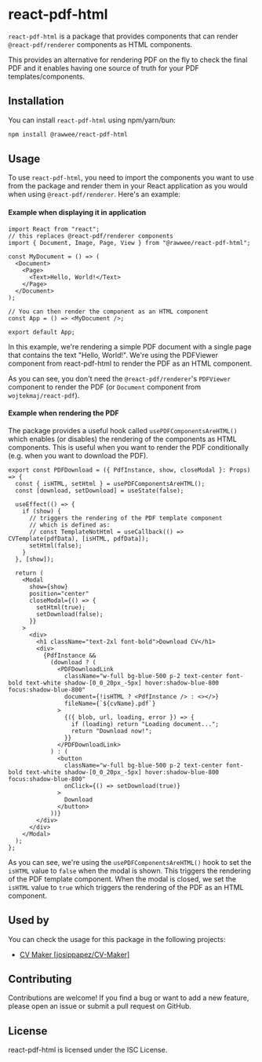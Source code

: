 # react-pdf-html

`react-pdf-html` is a package that provides components that can render `@react-pdf/renderer` components as HTML components.

This provides an alternative for rendering PDF on the fly to check the final PDF and it enables having one source of truth for your PDF templates/components.

## Installation

You can install `react-pdf-html` using npm/yarn/bun:

```bash
npm install @rawwee/react-pdf-html
```

## Usage

To use `react-pdf-html`, you need to import the components you want to use from the package and render them in your React application as you would when using `@react-pdf/renderer`. Here's an example:

#### Example when displaying it in application

```tsx
import React from "react";
// this replaces @react-pdf/renderer components
import { Document, Image, Page, View } from "@rawwee/react-pdf-html";

const MyDocument = () => (
  <Document>
    <Page>
      <Text>Hello, World!</Text>
    </Page>
  </Document>
);

// You can then render the component as an HTML component
const App = () => <MyDocument />;

export default App;
```

In this example, we're rendering a simple PDF document with a single page that contains the text "Hello, World!". We're using the PDFViewer component from react-pdf-html to render the PDF as an HTML component.

As you can see, you don't need the `@react-pdf/renderer`'s `PDFViewer` component to render the PDF (or `Document` component from `wojtekmaj/react-pdf`).

#### Example when rendering the PDF

The package provides a useful hook called `usePDFComponentsAreHTML()` which enables (or disables) the rendering of the components as HTML components. This is useful when you want to render the PDF conditionally (e.g. when you want to download the PDF).

```tsx
export const PDFDownload = ({ PdfInstance, show, closeModal }: Props) => {
  const { isHTML, setHtml } = usePDFComponentsAreHTML();
  const [download, setDownload] = useState(false);

  useEffect(() => {
    if (show) {
      // triggers the rendering of the PDF template component
      // which is defined as:
      // const TemplateNotHtml = useCallback(() => CVTemplate(pdfData), [isHTML, pdfData]);
      setHtml(false);
    }
  }, [show]);

  return (
    <Modal
      show={show}
      position="center"
      closeModal={() => {
        setHtml(true);
        setDownload(false);
      }}
    >
      <div>
        <h1 className="text-2xl font-bold">Download CV</h1>
        <div>
          {PdfInstance &&
            (download ? (
              <PDFDownloadLink
                className="w-full bg-blue-500 p-2 text-center font-bold text-white shadow-[0_0_20px_-5px] hover:shadow-blue-800 focus:shadow-blue-800"
                document={!isHTML ? <PdfInstance /> : <></>}
                fileName={`${cvName}.pdf`}
              >
                {({ blob, url, loading, error }) => {
                  if (loading) return "Loading document...";
                  return "Download now!";
                }}
              </PDFDownloadLink>
            ) : (
              <button
                className="w-full bg-blue-500 p-2 text-center font-bold text-white shadow-[0_0_20px_-5px] hover:shadow-blue-800 focus:shadow-blue-800"
                onClick={() => setDownload(true)}
              >
                Download
              </button>
            ))}
        </div>
      </div>
    </Modal>
  );
};
```
As you can see, we're using the `usePDFComponentsAreHTML()` hook to set the `isHTML` value to `false` when the modal is shown. This triggers the rendering of the PDF template component. When the modal is closed, we set the `isHTML` value to `true` which triggers the rendering of the PDF as an HTML component.

## Used by
You can check the usage for this package in the following projects:
- [CV Maker [josippapez/CV-Maker]](https://github.com/josippapez/CV-Maker)

## Contributing

Contributions are welcome! If you find a bug or want to add a new feature, please open an issue or submit a pull request on GitHub.

## License

react-pdf-html is licensed under the ISC License.
